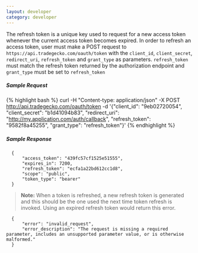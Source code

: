 ```yaml
---
layout: developer
category: developer
---
```

   The refresh token is a unique key used to request for a new access token whenever
   the current access token becomes expired. In order to refresh an access token, user must make a POST request to 
   `https://api.tradegecko.com/oauth/token` with the `client_id`,
   `client_secret`, `redirect_uri`, `refresh_token` and `grant_type` as parameters.
   `refresh_token` must match the refresh token returned by the
   authorization endpoint and `grant_type` must be set to `refresh_token`

##### Sample Request

{% highlight bash %}
  curl -H "Content-type: application/json" -X POST
  http://api.tradegecko.com/oauth/token -d '{"client_id": "9eb02720054",
  "client_secret": "b1d41094b83",
  "redirect_uri": "http://my.application.com/auth/callback", "refresh_token": "9582f8a45255",
  "grant_type": "refresh_token"}'
{% endhighlight %}

##### Sample Response

      {
          "access_token": "439fc57cf1525e51555",
          "expires_in": 7200,
          "refresh_token": "ecfa1a22bd612cc1d8",
          "scope": "public",
          "token_type": "bearer"
      }

> **Note:** When a token is refreshed, a new refresh token is
> generated and this should be the one used the next time token refresh
> is invoked. Using an expired refresh token would return this error.

      {
          "error": "invalid_request",
          "error_description": "The request is missing a required parameter, includes an unsupported parameter value, or is otherwise malformed."
      }

